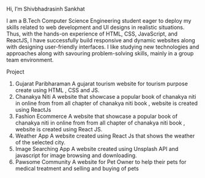 Hi, I’m Shivbhadrasinh Sankhat

I am a B.Tech Computer Science Engineering student eager to deploy my skills related to 
web development and UI designs in realistic situations. Thus, with the hands-on 
experience of HTML, CSS, JavaScript, and ReactJS, I have successfully build responsive 
and dynamic websites along with designing user-friendly interfaces. I like studying new 
technologies and approaches along with savouring problem-solving skills, mainly in a 
group team environment.

Project

1. Gujarat Paribharaman
A gujarat tourism website for tourism purpose create using HTML , CSS and JS.
2. Chanakya Niti
A website that showcase a popular book of chanakya niti in online from from all chapter of 
chanakya niti book , website is created using ReactJs
3. Fashion Ecommerce
A website that showcase a popular book of chanakya niti in online from from all chapter of 
chanakya niti book , website is created using React JS.
4. Weather App
A website created using React Js that shows the weather of the selected city. 
5. Image Searching App
A website created using Unsplash API and javascript for image browsing and downloading.
6. Pawsome Community
A website for Pet Owner to help their pets for medical treatment and selling and buying of 
pets
